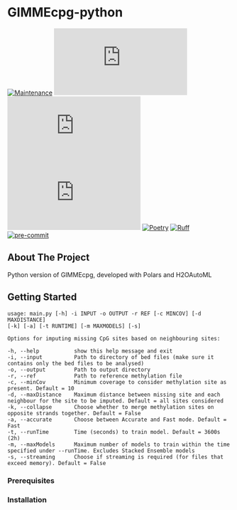 # GIMMEcpg-python


[![Maintenance](https://img.shields.io/badge/Maintained%3F-yes-green.svg?style=plastic)](https://github.com/ucl-medical-genomics/gimmecpg.py/graphs/commit-activity)
[![GitHub](https://img.shields.io/github/license/ucl-medical-genomics/gimmecpg.py?style=plastic)](https://github.com/ucl-medical-genomics/gimmecpg.py)
[![GitHub release (latest by date)](https://img.shields.io/github/v/release/ucl-medical-genomics/gimmecpg.py?display_name=tag&logo=github&style=plastic)](https://github.com/ucl-medical-genomics/gimmecpg.py)
[![GitHub Release](https://img.shields.io/github/release-date/ucl-medical-genomics/gimmecpg.py?style=plastic&logo=github)](https://github.com/ucl-medical-genomics/gimmecpg.py)
[![Poetry](https://img.shields.io/endpoint?style=plastic&url=https://python-poetry.org/badge/v0.json)](https://python-poetry.org/)
[![Ruff](https://img.shields.io/endpoint?style=plastic&url=https://raw.githubusercontent.com/astral-sh/ruff/main/assets/badge/v2.json)](https://github.com/astral-sh/ruff)
[![pre-commit](https://img.shields.io/badge/pre--commit-enabled-brightgreen?logo=pre-commit&logoColor=white&style=plastic)](https://github.com/pre-commit/pre-commit)

## About The Project

Python version of GIMMEcpg, developed with Polars and H2OAutoML

## Getting Started

```
usage: main.py [-h] -i INPUT -o OUTPUT -r REF [-c MINCOV] [-d MAXDISTANCE]
[-k] [-a] [-t RUNTIME] [-m MAXMODELS] [-s]

Options for imputing missing CpG sites based on neighbouring sites:

-h, --help           show this help message and exit
-i, --input          Path to directory of bed files (make sure it contains only the bed files to be analysed)
-o, --output         Path to output directory
-r, --ref            Path to reference methylation file
-c, --minCov         Minimum coverage to consider methylation site as present. Default = 10
-d, --maxDistance    Maximum distance between missing site and each neighbour for the site to be imputed. Default = all sites considered
-k, --collapse       Choose whether to merge methylation sites on opposite strands together. Default = False
-a, --accurate       Choose between Accurate and Fast mode. Default = Fast
-t, --runTime        Time (seconds) to train model. Default = 3600s (2h)
-m, --maxModels      Maximum number of models to train within the time specified under --runTime. Excludes Stacked Ensemble models
-s, --streaming      Choose if streaming is required (for files that exceed memory). Default = False
```

### Prerequisites

### Installation
